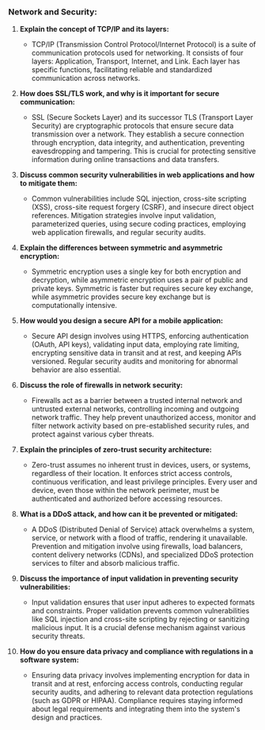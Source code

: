 ### Network and Security:

1. **Explain the concept of TCP/IP and its layers:**
   - TCP/IP (Transmission Control Protocol/Internet Protocol) is a suite of communication protocols used for networking. It consists of four layers: Application, Transport, Internet, and Link. Each layer has specific functions, facilitating reliable and standardized communication across networks.

2. **How does SSL/TLS work, and why is it important for secure communication:**
   - SSL (Secure Sockets Layer) and its successor TLS (Transport Layer Security) are cryptographic protocols that ensure secure data transmission over a network. They establish a secure connection through encryption, data integrity, and authentication, preventing eavesdropping and tampering. This is crucial for protecting sensitive information during online transactions and data transfers.

3. **Discuss common security vulnerabilities in web applications and how to mitigate them:**
   - Common vulnerabilities include SQL injection, cross-site scripting (XSS), cross-site request forgery (CSRF), and insecure direct object references. Mitigation strategies involve input validation, parameterized queries, using secure coding practices, employing web application firewalls, and regular security audits.

4. **Explain the differences between symmetric and asymmetric encryption:**
   - Symmetric encryption uses a single key for both encryption and decryption, while asymmetric encryption uses a pair of public and private keys. Symmetric is faster but requires secure key exchange, while asymmetric provides secure key exchange but is computationally intensive.

5. **How would you design a secure API for a mobile application:**
   - Secure API design involves using HTTPS, enforcing authentication (OAuth, API keys), validating input data, employing rate limiting, encrypting sensitive data in transit and at rest, and keeping APIs versioned. Regular security audits and monitoring for abnormal behavior are also essential.

6. **Discuss the role of firewalls in network security:**
   - Firewalls act as a barrier between a trusted internal network and untrusted external networks, controlling incoming and outgoing network traffic. They help prevent unauthorized access, monitor and filter network activity based on pre-established security rules, and protect against various cyber threats.

7. **Explain the principles of zero-trust security architecture:**
   - Zero-trust assumes no inherent trust in devices, users, or systems, regardless of their location. It enforces strict access controls, continuous verification, and least privilege principles. Every user and device, even those within the network perimeter, must be authenticated and authorized before accessing resources.

8. **What is a DDoS attack, and how can it be prevented or mitigated:**
   - A DDoS (Distributed Denial of Service) attack overwhelms a system, service, or network with a flood of traffic, rendering it unavailable. Prevention and mitigation involve using firewalls, load balancers, content delivery networks (CDNs), and specialized DDoS protection services to filter and absorb malicious traffic.

9. **Discuss the importance of input validation in preventing security vulnerabilities:**
   - Input validation ensures that user input adheres to expected formats and constraints. Proper validation prevents common vulnerabilities like SQL injection and cross-site scripting by rejecting or sanitizing malicious input. It is a crucial defense mechanism against various security threats.

10. **How do you ensure data privacy and compliance with regulations in a software system:**
    - Ensuring data privacy involves implementing encryption for data in transit and at rest, enforcing access controls, conducting regular security audits, and adhering to relevant data protection regulations (such as GDPR or HIPAA). Compliance requires staying informed about legal requirements and integrating them into the system's design and practices.